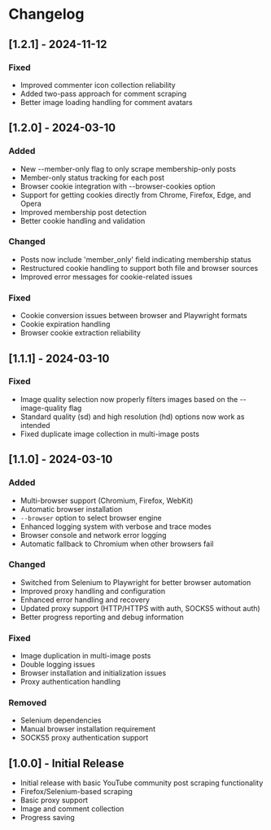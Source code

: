 # Changelog

## [1.2.1] - 2024-11-12

### Fixed
- Improved commenter icon collection reliability
- Added two-pass approach for comment scraping
- Better image loading handling for comment avatars

## [1.2.0] - 2024-03-10

### Added
- New --member-only flag to only scrape membership-only posts
- Member-only status tracking for each post
- Browser cookie integration with --browser-cookies option
- Support for getting cookies directly from Chrome, Firefox, Edge, and Opera
- Improved membership post detection
- Better cookie handling and validation

### Changed
- Posts now include 'member_only' field indicating membership status
- Restructured cookie handling to support both file and browser sources
- Improved error messages for cookie-related issues

### Fixed
- Cookie conversion issues between browser and Playwright formats
- Cookie expiration handling
- Browser cookie extraction reliability

## [1.1.1] - 2024-03-10

### Fixed
- Image quality selection now properly filters images based on the --image-quality flag
- Standard quality (sd) and high resolution (hd) options now work as intended
- Fixed duplicate image collection in multi-image posts

## [1.1.0] - 2024-03-10

### Added
- Multi-browser support (Chromium, Firefox, WebKit)
- Automatic browser installation
- `--browser` option to select browser engine
- Enhanced logging system with verbose and trace modes
- Browser console and network error logging
- Automatic fallback to Chromium when other browsers fail

### Changed
- Switched from Selenium to Playwright for better browser automation
- Improved proxy handling and configuration
- Enhanced error handling and recovery
- Updated proxy support (HTTP/HTTPS with auth, SOCKS5 without auth)
- Better progress reporting and debug information

### Fixed
- Image duplication in multi-image posts
- Double logging issues
- Browser installation and initialization issues
- Proxy authentication handling

### Removed
- Selenium dependencies
- Manual browser installation requirement
- SOCKS5 proxy authentication support

## [1.0.0] - Initial Release

- Initial release with basic YouTube community post scraping functionality
- Firefox/Selenium-based scraping
- Basic proxy support
- Image and comment collection
- Progress saving